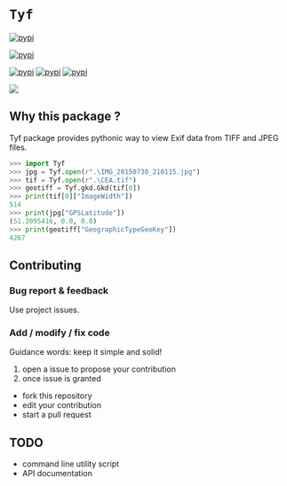 # `Tyf`

[![pypi](https://img.shields.io/pypi/l/Tyf.svg?style=flat-square)](http://bruno.thoorens.free.fr/licences/tyf.html)

[![pypi](https://img.shields.io/pypi/pyversions/Tyf.svg?style=flat-square)](https://pypi.python.org/pypi/Tyf)

[![pypi](https://img.shields.io/pypi/v/Tyf.svg?style=flat-square)](https://pypi.python.org/pypi/Tyf)
[![pypi](https://img.shields.io/pypi/dm/Tyf.svg?style=flat-square)](https://pypi.python.org/pypi/Tyf)
[![pypi](https://img.shields.io/badge/wheel-yes-brightgreen.svg?style=flat-square)](https://pypi.python.org/pypi/Tyf)

[<img src="https://assets.gratipay.com/gratipay.svg?etag=3tGiSB5Uw_0-oWiLLxAqpQ~~" />](https://gratipay.com/Tyf)

## Why this package ?
Tyf package provides pythonic way to view Exif data from TIFF and JPEG files.

```python
>>> import Tyf
>>> jpg = Tyf.open(r".\IMG_20150730_210115.jpg")
>>> tif = Tyf.open(r".\CEA.tif")
>>> geotiff = Tyf.gkd.Gkd(tif[0])
>>> print(tif[0]["ImageWidth"])
514
>>> print(jpg["GPSLatitude"])
(51.2095416, 0.0, 0.0)
>>> print(geotiff["GeographicTypeGeoKey"])
4267
```

## Contributing
### Bug report & feedback
Use project issues.

### Add / modify / fix code
Guidance words: keep it simple and solid!

1. open a issue to propose your contribution
2. once issue is granted
  + fork this repository
  + edit your contribution
  + start a pull request

## TODO
+ command line utility script
+ API documentation
